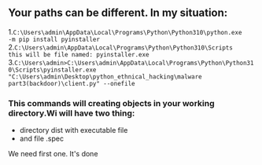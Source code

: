 ## Your paths can be different. In my situation:
1.<code>C:\Users\admin\AppData\Local\Programs\Python\Python310\python.exe -m pip install pyinstaller</code>
2.<code>C:\Users\admin\AppData\Local\Programs\Python\Python310\Scripts this will be file named: pyinstaller.exe</code>
3.<code>C:\Users\admin>C:\Users\admin\AppData\Local\Programs\Python\Python310\Scripts\pyinstaller.exe "C:\Users\admin\Desktop\python_ethnical_hacking\malware part3(backdoor)\client.py" --onefile</code>

### This  commands will creating objects in your working directory.Wi will have two thing:
<ul>
  <li>directory dist with executable file</li>
  <li>and file .spec</li>
  </ul>
We need  first one. 
It's done